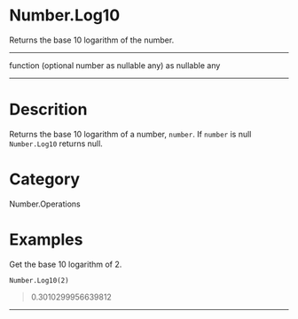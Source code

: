 ﻿# Number.Log10
Returns the base 10 logarithm of the number.
***
function (optional number as nullable any) as nullable any
***
# Descrition 
Returns the base 10 logarithm of a number, <code>number</code>. If <code>number</code> is null <code>Number.Log10</code> returns null.
# Category 
Number.Operations
# Examples 
Get the base 10 logarithm of 2.
```
Number.Log10(2)
```
> 0.3010299956639812
***
